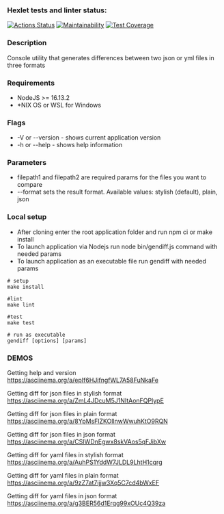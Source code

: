 ### Hexlet tests and linter status:
[![Actions Status](https://github.com/irenechigrinova/frontend-project-46/workflows/hexlet-check/badge.svg)](https://github.com/irenechigrinova/frontend-project-46/actions)
[![Maintainability](https://api.codeclimate.com/v1/badges/7936e0ee2ce704f23c68/maintainability)](https://codeclimate.com/github/irenechigrinova/frontend-project-46/maintainability)
[![Test Coverage](https://api.codeclimate.com/v1/badges/7936e0ee2ce704f23c68/test_coverage)](https://codeclimate.com/github/irenechigrinova/frontend-project-46/test_coverage)

### Description
Console utility that generates differences between two json or yml files in three formats

### Requirements
- NodeJS >= 16.13.2
- *NIX OS or WSL for Windows

### Flags
- -V or --version - shows current application version
- -h or --help - shows help information

### Parameters
- filepath1 and filepath2 are required params for the files you want to compare
- --format sets the result format. Available values: stylish (default), plain, json 

### Local setup
- After cloning enter the root application folder and run npm ci or make install
- To launch application via Nodejs run node bin/gendiff.js command with needed params
- To launch application as an executable file run gendiff with needed params

```
# setup
make install

#lint
make lint

#test
make test

# run as executable
gendiff [options] [params]
```

### DEMOS
Getting help and version
https://asciinema.org/a/epIf6HJifngfWL7A58FuNkaFe

Getting diff for json files in stylish format
https://asciinema.org/a/ZmL4JDcuM5J1NItAonFQPlypE

Getting diff for json files in plain format
https://asciinema.org/a/8YpMsFlZKOllnwWwuhKtO9RQN

Getting diff for json files in json format
https://asciinema.org/a/CSIWDnEgwx8skVAos5qFJibXw

Getting diff for yaml files in stylish format
https://asciinema.org/a/AuhPS1YddW7JLDL9LhtH1cqrg

Getting diff for yaml files in plain format
https://asciinema.org/a/9zZ7at7ijjw3Xq5C7cd4bWxEF

Getting diff for yaml files in json format
https://asciinema.org/a/g3BER56d1Erqg99xOUc4Q39za